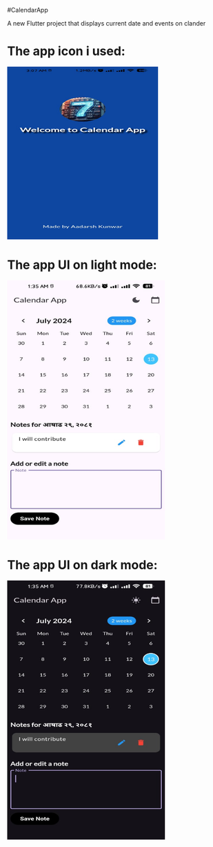 
#CalendarApp

A new Flutter project that displays current date and events on clander<br>
<h1>The app icon i used:</h2> <img src ="https://github.com/aadarshk7/Calender-App/blob/master/assets/images/SplashScreen.jpg" height =400 width =350/>
<h1>The app UI on light mode:</h2> <img src ="https://github.com/aadarshk7/Calender-App/blob/master/assets/images/lightmode.jpg" height =600 width =366/>
<h1>The app UI on dark mode:</h2> <img src ="https://github.com/aadarshk7/Calender-App/blob/master/assets/images/darkmode.jpg" height =600 width =366/>
